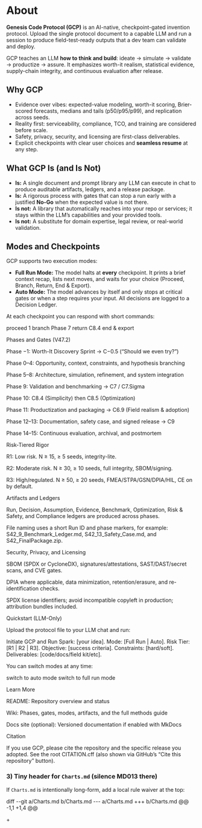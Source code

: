 # About

<!-- markdownlint-disable MD013 -->

**Genesis Code Protocol (GCP)** is an AI-native, checkpoint-gated invention protocol.
Upload the single protocol document to a capable LLM and run a session to produce
field-test-ready outputs that a dev team can validate and deploy.

GCP teaches an LLM **how to think and build**: ideate → simulate → validate → productize
→ assure. It emphasizes worth-it realism, statistical evidence, supply-chain integrity,
and continuous evaluation after release.

## Why GCP

- Evidence over vibes: expected-value modeling, worth-it scoring, Brier-scored forecasts,
  medians and tails (p50/p95/p99), and replication across seeds.
- Reality first: serviceability, compliance, TCO, and training are considered before scale.
- Safety, privacy, security, and licensing are first-class deliverables.
- Explicit checkpoints with clear user choices and **seamless resume** at any step.

## What GCP Is (and Is Not)

- **Is:** A single document and prompt library any LLM can execute in chat to produce
  auditable artifacts, ledgers, and a release package.
- **Is:** A rigorous process with gates that can stop a run early with a justified **No-Go**
  when the expected value is not there.
- **Is not:** A library that automatically reaches into your repo or services; it stays
  within the LLM’s capabilities and your provided tools.
- **Is not:** A substitute for domain expertise, legal review, or real-world validation.

## Modes and Checkpoints

GCP supports two execution modes:

- **Full Run Mode:** The model halts at **every** checkpoint. It prints a brief context
  recap, lists next moves, and waits for your choice (Proceed, Branch, Return, End & Export).
- **Auto Mode:** The model advances by itself and only stops at critical gates or when a step
  requires your input. All decisions are logged to a Decision Ledger.

At each checkpoint you can respond with short commands:

proceed 1
branch Phase 7
return C8.4
end & export

Phases and Gates (V47.2)

Phase −1: Worth-It Discovery Sprint → C−0.5 (“Should we even try?”)

Phase 0–4: Opportunity, context, constraints, and hypothesis branching

Phase 5–8: Architecture, simulation, refinement, and system integration

Phase 9: Validation and benchmarking → C7 / C7.Sigma

Phase 10: C8.4 (Simplicity) then C8.5 (Optimization)

Phase 11: Productization and packaging → C6.9 (Field realism & adoption)

Phase 12–13: Documentation, safety case, and signed release → C9

Phase 14–15: Continuous evaluation, archival, and postmortem

Risk-Tiered Rigor

R1: Low risk. N ≥ 15, ≥ 5 seeds, integrity-lite.

R2: Moderate risk. N ≥ 30, ≥ 10 seeds, full integrity, SBOM/signing.

R3: High/regulated. N ≥ 50, ≥ 20 seeds, FMEA/STPA/GSN/DPIA/HIL, CE on by default.

Artifacts and Ledgers

Run, Decision, Assumption, Evidence, Benchmark, Optimization, Risk & Safety, and
Compliance ledgers are produced across phases.

File naming uses a short Run ID and phase markers, for example:
S42_9_Benchmark_Ledger.md, S42_13_Safety_Case.md, and S42_FinalPackage.zip.

Security, Privacy, and Licensing

SBOM (SPDX or CycloneDX), signatures/attestations, SAST/DAST/secret scans, and CVE gates.

DPIA where applicable, data minimization, retention/erasure, and re-identification checks.

SPDX license identifiers; avoid incompatible copyleft in production; attribution bundles
included.

Quickstart (LLM-Only)

Upload the protocol file to your LLM chat and run:

Initiate GCP and Run Spark: [your idea].
Mode: [Full Run | Auto].
Risk Tier: [R1 | R2 | R3].
Objective: [success criteria].
Constraints: [hard/soft].
Deliverables: [code/docs/field kit/etc].

You can switch modes at any time:

switch to auto mode
switch to full run mode

Learn More

README: Repository overview and status

Wiki: Phases, gates, modes, artifacts, and the full methods guide

Docs site (optional): Versioned documentation if enabled with MkDocs

Citation

If you use GCP, please cite the repository and the specific release you adopted.
See the root CITATION.cff (also shown via GitHub’s “Cite this repository” button).

### 3) Tiny header for `Charts.md` (silence MD013 there)

If `Charts.md` is intentionally long-form, add a local rule waiver at the top:

diff --git a/Charts.md b/Charts.md
--- a/Charts.md
+++ b/Charts.md
@@ -1,1 +1,4 @@

+<!-- markdownlint-enable MD013 -->
